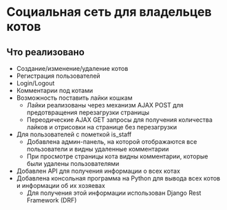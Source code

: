 # Социальная сеть для владельцев котов
## Что реализовано
+ Создание/изменение/удаление котов
+ Регистрация пользователей
+ Login/Logout
+ Комментарии под котами
+ Возможность поставить лайки кошкам
  + Лайки реализованы через механизм AJAX POST для предотвращения перезагрузки страницы
  + Переодические AJAX GET запросы для получения количества лайков и отрисовки на странице без перезагрузки
+ Для пользователей с пометкой is_staff
  + Добавлена админ-панель, на которой отображаются все пользователи и видны удаленные комментарии
  + При просмотре страницы кота видны комментарии, которые были удалены пользователями
+ Добавлен API для получения информации о всех котах
+ Добавлена консольная программа на Python для вывода всех котов и информации об их хозяевах
  + Для получения этой информации использован Django Rest Framework (DRF)
